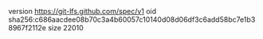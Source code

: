 version https://git-lfs.github.com/spec/v1
oid sha256:c686aacdee08b70c3a4b60057c10140d08d06df3c6add58bc7e1b38967f2112e
size 22010
